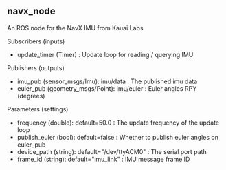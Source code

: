 ## navx_node

An ROS node for the NavX IMU from Kauai Labs

Subscribers (inputs)
- update_timer (Timer) : Update loop for reading / querying IMU

Publishers (outputs)
- imu_pub (sensor_msgs/Imu): imu/data : The published imu data
- euler_pub (geometry_msgs/Point): imu/euler : Euler angles RPY (degrees)

Parameters (settings)
- frequency (double): default=50.0 : The update frequency of the update loop
- publish_euler (bool): default=false : Whether to publish euler angles on euler_pub
- device_path (string): default="/dev/ttyACM0" : The serial port path
- frame_id (string): default="imu_link" : IMU message frame ID
